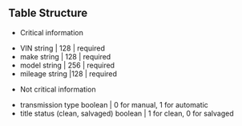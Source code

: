 ## Table Structure

* Critical information
- VIN string | 128 | required
- make string | 128 | required
- model string | 256 | required
- mileage string |128 | required

* Not critical information
- transmission type boolean | 0 for manual, 1 for automatic
- title status (clean, salvaged) boolean | 1 for clean, 0 for salvaged